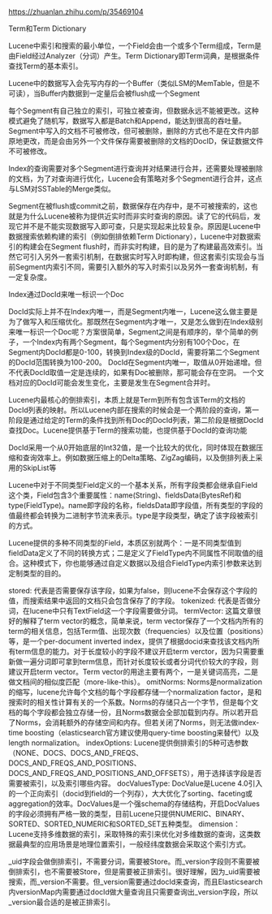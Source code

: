 https://zhuanlan.zhihu.com/p/35469104

Term和Term Dictionary

Lucene中索引和搜索的最小单位，一个Field会由一个或多个Term组成，Term是由Field经过Analyzer（分词）产生。Term Dictionary即Term词典，是根据条件查找Term的基本索引。


Lucene中的数据写入会先写内存的一个Buffer（类似LSM的MemTable，但是不可读），当Buffer内数据到一定量后会被flush成一个Segment

每个Segment有自己独立的索引，可独立被查询，但数据永远不能被更改。这种模式避免了随机写，数据写入都是Batch和Append，能达到很高的吞吐量。Segment中写入的文档不可被修改，但可被删除，删除的方式也不是在文件内部原地更改，而是会由另外一个文件保存需要被删除的文档的DocID，保证数据文件不可被修改。

Index的查询需要对多个Segment进行查询并对结果进行合并，还需要处理被删除的文档，为了对查询进行优化，Lucene会有策略对多个Segment进行合并，这点与LSM对SSTable的Merge类似。


Segment在被flush或commit之前，数据保存在内存中，是不可被搜索的，这也就是为什么Lucene被称为提供近实时而非实时查询的原因。读了它的代码后，发现它并不是不能实现数据写入即可查，只是实现起来比较复杂。原因是Lucene中数据搜索依赖构建的索引（例如倒排依赖Term Dictionary），Lucene中对数据索引的构建会在Segment flush时，而非实时构建，目的是为了构建最高效索引。当然它可引入另外一套索引机制，在数据实时写入时即构建，但这套索引实现会与当前Segment内索引不同，需要引入额外的写入时索引以及另外一套查询机制，有一定复杂度。


Index通过DocId来唯一标识一个Doc


DocId实际上并不在Index内唯一，而是Segment内唯一，Lucene这么做主要是为了做写入和压缩优化。那既然在Segment内才唯一，又是怎么做到在Index级别来唯一标识一个Doc呢？方案很简单，Segment之间是有顺序的，举个简单的例子，一个Index内有两个Segment，每个Segment内分别有100个Doc，在Segment内DocId都是0-100，转换到Index级的DocId，需要将第二个Segment的DocId范围转换为100-200。
DocId在Segment内唯一，取值从0开始递增。但不代表DocId取值一定是连续的，如果有Doc被删除，那可能会存在空洞。
一个文档对应的DocId可能会发生变化，主要是发生在Segment合并时。


Lucene内最核心的倒排索引，本质上就是Term到所有包含该Term的文档的DocId列表的映射。所以Lucene内部在搜索的时候会是一个两阶段的查询，第一阶段是通过给定的Term的条件找到所有Doc的DocId列表，第二阶段是根据DocId查找Doc。Lucene提供基于Term的搜索功能，也提供基于DocId的查询功能

DocId采用一个从0开始底层的Int32值，是一个比较大的优化，同时体现在数据压缩和查询效率上。例如数据压缩上的Delta策略、ZigZag编码，以及倒排列表上采用的SkipList等

Lucene中对于不同类型Field定义的一个基本关系，所有字段类都会继承自Field这个类，Field包含3个重要属性：name(String)、fieldsData(BytesRef)和type(FieldType)。name即字段的名称，fieldsData即字段值，所有类型的字段的值最终都会转换为二进制字节流来表示。type是字段类型，确定了该字段被索引的方式。

Lucene提供的多种不同类型的Field，本质区别就两个：一是不同类型值到fieldData定义了不同的转换方式；二是定义了FieldType内不同属性不同取值的组合。这种模式下，你也能够通过自定义数据以及组合FieldType内索引参数来达到定制类型的目的。




stored: 代表是否需要保存该字段，如果为false，则lucene不会保存这个字段的值，而搜索结果中返回的文档只会包含保存了的字段。
tokenized: 代表是否做分词，在lucene中只有TextField这一个字段需要做分词。
termVector: 这篇文章很好的解释了term vector的概念，简单来说，term vector保存了一个文档内所有的term的相关信息，包括Term值、出现次数（frequencies）以及位置（positions）等，是一个per-document inverted index，提供了根据docid来查找该文档内所有term信息的能力。对于长度较小的字段不建议开启term verctor，因为只需要重新做一遍分词即可拿到term信息，而针对长度较长或者分词代价较大的字段，则建议开启term vector。Term vector的用途主要有两个，一是关键词高亮，二是做文档间的相似度匹配（more-like-this）。
omitNorms: Norms是normalization的缩写，lucene允许每个文档的每个字段都存储一个normalization factor，是和搜索时的相关性计算有关的一个系数。Norms的存储只占一个字节，但是每个文档的每个字段都会独立存储一份，且Norms数据会全部加载到内存。所以若开启了Norms，会消耗额外的存储空间和内存。但若关闭了Norms，则无法做index-time boosting（elasticsearch官方建议使用query-time boosting来替代）以及length normalization。
indexOptions: Lucene提供倒排索引的5种可选参数（NONE、DOCS、DOCS_AND_FREQS、DOCS_AND_FREQS_AND_POSITIONS、DOCS_AND_FREQS_AND_POSITIONS_AND_OFFSETS），用于选择该字段是否需要被索引，以及索引哪些内容。
docValuesType: DocValue是Lucene 4.0引入的一个正向索引（docid到field的一个列存），大大优化了sorting、faceting或aggregation的效率。DocValues是一个强schema的存储结构，开启DocValues的字段必须拥有严格一致的类型，目前Lucene只提供NUMERIC、BINARY、SORTED、SORTED_NUMERIC和SORTED_SET五种类型。
dimension：Lucene支持多维数据的索引，采取特殊的索引来优化对多维数据的查询，这类数据最典型的应用场景是地理位置索引，一般经纬度数据会采取这个索引方式。


_uid字段会做倒排索引，不需要分词，需要被Store。而_version字段则不需要被倒排索引，也不需要被Store，但是需要被正排索引。很好理解，因为_uid需要被搜索，而_version不需要。但_version需要通过docId来查询，而且Elasticsearch内versionMap内需要通过docId做大量查询且只需要查询出_version字段，所以_version最合适的是被正排索引。



